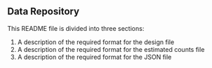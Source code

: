 ## Data Repository

This README file is divided into three sections:
1. A description of the required format for the design file
1. A description of the required format for the estimated counts file
1. A description of the required format for the JSON file
